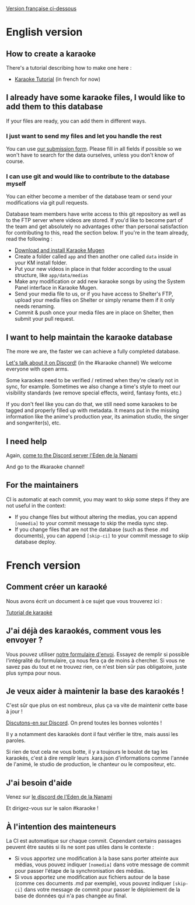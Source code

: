 [Version française ci-dessous](#french-version)

# English version

## How to create a karaoke

There's a tutorial describing how to make one here :

* [Karaoke Tutorial](http://docs.karaokes.moe/fr) (in french for now)

## I already have some karaoke files, I would like to add them to this database

If your files are ready, you can add them in different ways.

### I just want to send my files and let you handle the rest

You can use [our submission form](https://kara.moe/import). Please fill in all fields if possible so we won't have to search for the data ourselves, unless you don't know of course.

### I can use git and would like to contribute to the database myself

You can either become a member of the database team or send your modifications via git pull requests.

Database team members have write access to this git repository as well as to the FTP server where videos are stored. If you'd like to become part of the team and get absolutely no advantages other than personal satisfaction for contributing to this, read the section below. If you're in the team already, read the following :

* [Download and install Karaoke Mugen](http://mugen.karaokes.moe)
* Create a folder called `app` and then another one called `data` inside in your KM install folder.
* Put your new videos in place in that folder according to the usual structure, like `app/data/medias`
* Make any modification or add new karaoke songs by using the System Panel interface in Karaoke Mugen.
* Send your media file to us, or if you have access to Shelter's FTP, upload your media files on Shelter or simply rename them if it only needs renaming.
* Commit & push once your media files are in place on Shelter, then submit your pull request.

## I want to help maintain the karaoke database

The more we are, the faster we can achieve a fully completed database.

[Let's talk about it on Discord!](https://karaokes.moe/discord) (in the #karaoke channel) We welcome everyone with open arms.

Some karaokes need to be verified / retimed when they're clearly not in sync, for example. Sometimes we also change a time's style to meet our visibility standards (we remove special effects, weird, fantasy fonts, etc.)

If you don't feel like you can do that, we still need some karaokes to be tagged and properly filled up with metadata. It means put in the missing information like the anime's production year, its animation studio, the singer and songwriter(s), etc.

## I need help

Again, [come to the Discord server l'Eden de la Nanami](https://karaokes.moe/discord)

And go to the #karaoke channel!


## For the maintainers

CI is automatic at each commit, you may want to skip some steps if they are not useful in the context:

* If you change files but without altering the medias, you can append `[nomedia]` to your commit message to skip the media sync step.
* If you change files that are not the database (such as these .md documents), you can append `[skip-ci]` to your commit message to skip database deploy.

# French version

## Comment créer un karaoké

Nous avons écrit un document à ce sujet que vous trouverez ici :

[Tutorial de karaoké](http://docs.karaokes.moe/fr/contrib-guide/create/)

## J'ai déjà des karaokés, comment vous les envoyer ?

Vous pouvez utiliser [notre formulaire d'envoi](https://kara.moe/import).
Essayez de remplir si possible l'intégralité du formulaire, ça nous fera ça de moins à chercher. Si vous ne savez pas du tout et ne trouvez rien, ce n'est bien sûr pas obligatoire, juste plus sympa pour nous.

## Je veux aider à maintenir la base des karaokés !

C'est sûr que plus on est nombreux, plus ça va vite de maintenir cette base à jour !

[Discutons-en sur Discord](https://karaokes.moe/discord). On prend toutes les bonnes volontés !

Il y a notamment des karaokés dont il faut vérifier le titre, mais aussi les paroles.

Si rien de tout cela ne vous botte, il y a toujours le boulot de tag les karaokés, c'est à dire remplir leurs .kara.json d'informations comme l'année de l'animé, le studio de production, le chanteur ou le compositeur, etc.

## J'ai besoin d'aide

Venez sur [le discord de l'Eden de la Nanami](https://karaokes.moe/discord)

Et dirigez-vous sur le salon #karaoke !

## À l'intention des mainteneurs

La CI est automatique sur chaque commit. Cependant certains passages peuvent être sautés si ils ne sont pas utiles dans le contexte :

* Si vous apportez une modification à la base sans porter atteinte aux médias, vous pouvez indiquer `[nomedia]` dans votre message de commit pour passer l'étape de la synchronisation des médias.
* Si vous apportez une modification aux fichiers autour de la base (comme ces documents .md par exemple), vous pouvez indiquer `[skip-ci]` dans votre message de commit pour passer le déploiement de la base de données qui n'a pas changée au final.
